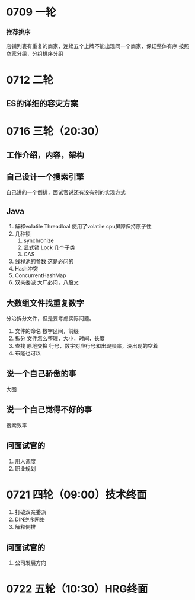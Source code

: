 # 0709 一轮
### 推荐排序
店铺列表有重复的商家，连续五个上牌不能出现同一个商家，保证整体有序
按照商家分组，分组排序分组

# 0712 二轮
## ES的详细的容灾方案

# 0716 三轮（20:30）
## 工作介绍，内容，架构
## 自己设计一个搜索引擎
自己讲的一个倒排，面试官说还有没有别的实现方式

## Java

1. 解释volatile 
    Threadloal 使用了volatile cpu屏障保持原子性
2. 几种锁
    1. synchronize
    2. 显式锁 Lock 几个子类
    3. CAS
3. 线程池的参数
    这是必问的
4. Hash冲突
5. ConcurrentHashMap
6. 双亲委派
    大厂必问，八股文

## 大数组文件找重复数字
分治拆分文件，但是要考虑实际问题。
1. 文件的命名
    数字区间，前缀
2. 拆分
    文件怎么整理，大小，时间，长度
3. 查找 原地交换
    行号，数字对应行号和出现频率，没出现的空着
4. 布隆也可以

## 说一个自己骄傲的事
大图
## 说一个自己觉得不好的事
搜索效率

## 问面试官的
1. 用人调度
2. 职业规划

# 0721 四轮（09:00）技术终面
1. 打破双亲委派
2. DIN逆序网络
2. 解释倒排
## 问面试官的
1. 公司发展方向

# 0722 五轮（10:30）HRG终面
